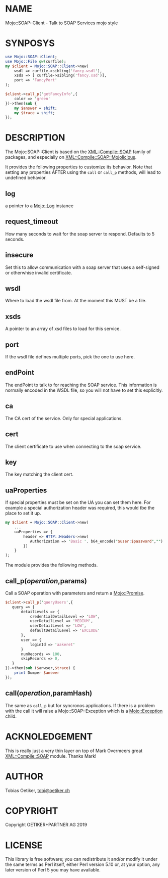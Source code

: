 # NAME

Mojo::SOAP::Client - Talk to SOAP Services mojo style

# SYNPOSYS

```perl
use Mojo::SOAP::Client;
use Mojo::File qw(curfile);
my $client = Mojo::SOAP::Client->new(
    wsdl => curfile->sibling('fancy.wsdl'),
    xsds => [ curfile->sibling('fancy.xsd')],
    port => 'FancyPort'
);

$client->call_p('getFancyInfo',{
    color => 'green'
})->then(sub { 
    my $answer = shift;
    my $trace = shift;
});
```

# DESCRIPTION

The Mojo::SOAP::Client is based on the [XML::Compile::SOAP](https://metacpan.org/pod/XML%3A%3ACompile%3A%3ASOAP)
family of packages, and especially on [XML::Compile::SOAP::Mojolicious](https://metacpan.org/pod/XML%3A%3ACompile%3A%3ASOAP%3A%3AMojolicious).

It provides the following properties to customize its behavior. Note that setting any properties AFTER using the `call` or `call_p` methods, will lead to undefined behavior.

## log

a pointer to a [Mojo::Log](https://metacpan.org/pod/Mojo%3A%3ALog) instance

## request\_timeout

How many seconds to wait for the soap server to respond. Defaults to 5 seconds.

## insecure

Set this to allow communication with a soap server that uses a 
self-signed or otherwhise invalid certificate.

## wsdl

Where to load the wsdl file from. At the moment this MUST be a file.

## xsds

A pointer to an array of xsd files to load for this service.

## port

If the wsdl file defines multiple ports, pick the one to use here.

## endPoint

The endPoint to talk to for reaching the SOAP service. This information
is normally encoded in the WSDL file, so you will not have to set this
explicitly.

## ca

The CA cert of the service. Only for special applications.

## cert

The client certificate to use when connecting to the soap service.

## key

The key matching the client cert.

## uaProperties

If special properties must be set on the UA you can set them here. For example a special authorization header was required, this would tbe the place to set it up.

```perl
my $client = Mojo::SOAP::Client->new(
    ...
    uaProperties => {
        header => HTTP::Headers->new(
           Authorization => 'Basic '. b64_encode("$user:$password","")
        })
    }
);
```

The module provides the following methods.

## call\_p($operation,$params)

Call a SOAP operation with parameters and return a [Mojo::Promise](https://metacpan.org/pod/Mojo%3A%3APromise).

```perl
$client->call_p('queryUsers',{
   query => {
       detailLevels => {
           credentialDetailLevel => 'LOW',
           userDetailLevel => 'MEDIUM',
           userDetailLevel => 'LOW',
           defaultDetailLevel => 'EXCLUDE'
       },
       user => {
           loginId => 'aakeret'
       }
       numRecords => 100,
       skipRecords => 0,
   }
})->then(sub ($anwser,$trace) {
    print Dumper $answer
});
```

## call($operation,$paramHash)

The same as `call_p` but for syncronos applications. If there is a problem with the call it will raise a Mojo::SOAP::Exception which is a [Mojo::Exception](https://metacpan.org/pod/Mojo%3A%3AException) child.

# ACKNOLEDGEMENT

This is really just a very thin layer on top of Mark Overmeers great [XML::Compile::SOAP](https://metacpan.org/pod/XML%3A%3ACompile%3A%3ASOAP) module. Thanks Mark!

# AUTHOR

Tobias Oetiker, <tobi@oetiker.ch>

# COPYRIGHT

Copyright OETIKER+PARTNER AG 2019

# LICENSE

This library is free software; you can redistribute it and/or modify
it under the same terms as Perl itself, either Perl version 5.10 or,
at your option, any later version of Perl 5 you may have available.
